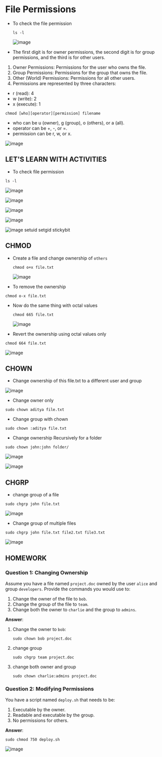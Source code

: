 # File Permissions


- To check the file permission

  ```
  ls -l
  ```
  ![image](https://github.com/user-attachments/assets/307040de-c7b5-4b9e-ba3f-f64936475420)

- The first digit is for owner permissions, the second digit is for group permissions, and the third is for other users.

1. Owner Permissions: Permissions for the user who owns the file.
2. Group Permissions: Permissions for the group that owns the file.
3. Other (World) Permissions: Permissions for all other users.
4. Permissions are represented by three characters:

- r (read): 4
- w (write): 2
- x (execute): 1

```
chmod [who][operator][permission] filename
```

- who can be u (owner), g (group), o (others), or a (all).
- operator can be +, -, or =.
- permission can be r, w, or x.

![image](https://github.com/user-attachments/assets/b73cfa92-4cbb-491d-bbc4-b73d81efff98)

## LET'S LEARN WITH ACTIVITIES

- To check file permission

```
ls -l
```

![image](https://github.com/user-attachments/assets/c76dd432-bc7d-4c8b-98d7-a248da86e1f7)


![image](https://github.com/user-attachments/assets/fa2aad43-22c2-4dd8-8ce7-0a618e6a692d)

![image](https://github.com/user-attachments/assets/b306a407-2230-402f-bd42-b650672b6e7b)

![image](https://github.com/user-attachments/assets/3dea3a0f-50ae-41a9-8a1b-6a52916633b0)

![image](https://github.com/user-attachments/assets/312eaa7a-9ca2-4541-87b7-1879022820ef)
setuid
setgid
stickybit

## CHMOD

- Create a file and change ownership of `others` 

  ```
  chmod o+x file.txt
  ```
  ![image](https://github.com/user-attachments/assets/33b3978f-7402-4a4f-8c08-424c7f3cf50e)

- To remove the ownership
```
chmod o-x file.txt
```

- Now do the same thing with octal values

  ```
  chmod 665 file.txt
  ```
  ![image](https://github.com/user-attachments/assets/cbbbe3b6-8314-4ea1-a4dd-7b3c4afa8ec2)

- Revert the ownership using octal values only

```
chmod 664 file.txt
```
![image](https://github.com/user-attachments/assets/9878f7be-c37f-4e9c-b6e3-820804ce0158)


## CHOWN

- Change ownership of this file.txt to a different user and group

![image](https://github.com/user-attachments/assets/dd668588-8378-4157-96c9-cff2388ba56a)

- Change owner only

```
sudo chown aditya file.txt
```

- Change group with chown

```
sudo chown :aditya file.txt
```

- Change ownership Recursively for a folder

```
sudo chown john:john folder/
```
![image](https://github.com/user-attachments/assets/191b1c1e-9978-4769-b122-393be8448313)

![image](https://github.com/user-attachments/assets/bac054f0-e3cf-4e33-b441-bd5ba9401c74)



## CHGRP

- change group of a file

```
sudo chgrp john file.txt
```
![image](https://github.com/user-attachments/assets/b7f3a61c-e532-47d0-8b17-cc0804e35af8)


- Change group of multiple files

```
sudo chgrp john file.txt file2.txt file3.txt
```

![image](https://github.com/user-attachments/assets/6fba3771-eddd-4783-848a-7aa6406d7b37)

## HOMEWORK

### Question 1: Changing Ownership

Assume you have a file named `project.doc` owned by the user `alice` and group `developers`. Provide the commands you would use to:

1. Change the owner of the file to `bob`.
2. Change the group of the file to `team`.
3. Change both the owner to `charlie` and the group to `admins`.

**Answer**:
1. Change the owner to `bob`:
   ```
   sudo chown bob project.doc
   ```
2. change group
   ```
   sudo chgrp team project.doc
   ```
3. change both owner and group
   ```
   sudo chown charlie:admins project.doc
   ```

### Question 2: Modifying Permissions

You have a script named `deploy.sh` that needs to be:

1. Executable by the owner.
2. Readable and executable by the group.
3. No permissions for others.

**Answer**:
   ```
   sudo chmod 750 deploy.sh
   ```

![image](https://github.com/user-attachments/assets/d9eb7a2b-e0bc-4f13-a8e6-9a5e6a61fd60)


